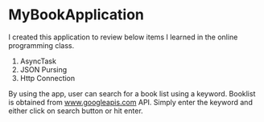 # MyBookApplication
I created this application to review below items I learned in the online programming class.

1. AsyncTask
2. JSON Pursing
3. Http Connection

By using the app, user can search for a book list using a keyword.
Booklist is obtained from www.googleapis.com API.
Simply enter the keyword and either click on search button or hit enter.
